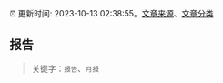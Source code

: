 :alarm_clock: 更新时间: 2023-10-13 02:38:55。[文章来源](/README.md)、[文章分类](/TAGS.md)

## 报告


> 关键字：`报告`、`月报`



